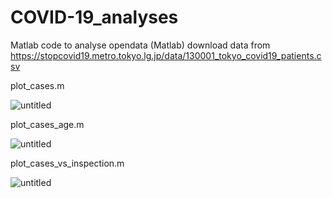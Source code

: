 # COVID-19_analyses

Matlab code to analyse opendata (Matlab)
download data from https://stopcovid19.metro.tokyo.lg.jp/data/130001_tokyo_covid19_patients.csv

plot_cases.m

![untitled](https://user-images.githubusercontent.com/3739605/79641733-535ee800-81d4-11ea-87b8-df9f422b05eb.jpg)

plot_cases_age.m

![untitled](https://user-images.githubusercontent.com/3739605/79641765-81dcc300-81d4-11ea-9bde-6b180cca7ff8.jpg)

plot_cases_vs_inspection.m

![untitled](https://user-images.githubusercontent.com/3739605/79641911-67571980-81d5-11ea-94c8-5bb85b2acd22.jpg)
